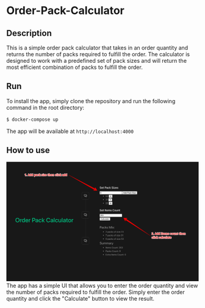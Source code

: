# Order-Pack-Calculator

## Description
This is a simple order pack calculator that takes in an order quantity and returns the number of packs required to fulfill the order. The calculator is designed to work with a predefined set of pack sizes and will return the most efficient combination of packs to fulfill the order.

## Run
To install the app, simply clone the repository and run the following command in the root directory:
```bash
$ docker-compose up
```
The app will be available at `http://localhost:4000`

## How to use
![plot](./how-it-works.png)
The app has a simple UI that allows you to enter the order quantity and view the number of packs required to fulfill the order. Simply enter the order quantity and click the "Calculate" button to view the result.